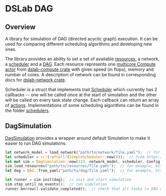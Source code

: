 # DSLab DAG

## Overview

A library for simulation of DAG (directed acyclic graph) execution.
It can be used for comparing different scheduling algorithms and developing new ones.

The library provides an ability to set a set of available [resources](dslab-dag/src/resource.rs#L12), a network, a [scheduler](dslab-dag/src/scheduler.rs#L29) and a [DAG](dslab-dag/src/dag.rs#L9).
Each resource represents one [multicore Compute actor](dslab-compute/src/multicore.rs#L141) from [dslab-compute crate](dslab-compute) with given speed (in flops), memory and number of cores.
A description of network can be found in corresponding docs for [dslab-network crate](dslab-network).

Scheduler is a struct that implements trait [Scheduler](dslab-dag/src/scheduler.rs#L29) which currently has 2 callbacks -- one will be called once at the start of simulation and the other will be called on every task state change.
Each callback can return an array of [actions](dslab-dag/src/scheduler.rs#L11).
Implementations of some scheduling algorithms can be found in the folder [schedulers](dslab-dag/src/schedulers).

## DagSimulation

[DagSimulation](dslab-dag/src/dag_simulation.rs#L14) provides a wrapper around default Simulation to make it easier to run DAG simulations.

```rust
let network_model = load_network("path/to/network/file.yaml");  // for example, https://github.com/osukhoroslov/dslab/blob/main/examples/dag/networks/network1.yaml
let scheduler = rc!(refcell!(SimpleScheduler::new()));  // from https://github.com/osukhoroslov/dslab/blob/main/crates/dslab-dag/src/schedulers/simple_scheduler.rs
let mut sim = DagSimulation::new(123, network_model, scheduler, Config { DataTransferMode::Direct });  // init DagSimulation with random seed 123
sim.load_resources("path/to/resources/file.yaml");  // for example, https://github.com/osukhoroslov/dslab/blob/main/examples/dag/resources/cluster1.yaml
let dag = DAG::from_yaml("path/to/dag/file.yaml");  // for example, https://github.com/osukhoroslov/dslab/blob/main/examples/dag/dags/diamond.yaml

let runner = sim.init(dag);  // init and start simulation
sim.step_until_no_events();  // run simulation
runner.borrow().validate_completed();  // check that all tasks in DAG are completed
```
